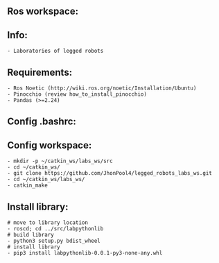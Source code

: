 Ros workspace:
-------------

Info:
----
    - Laboratories of legged robots 

Requirements:
-------------
    - Ros Noetic (http://wiki.ros.org/noetic/Installation/Ubuntu)
    - Pinocchio (review how_to_install_pinocchio)
    - Pandas (>=2.24)

Config .bashrc:
----------------


Config workspace:
----------------
    - mkdir -p ~/catkin_ws/labs_ws/src
    - cd ~/catkin_ws/
    - git clone https://github.com/JhonPool4/legged_robots_labs_ws.git
    - cd ~/catkin_ws/labs_ws/ 
    - catkin_make

Install library:
---------------
    # move to library location
    - roscd; cd ../src/labpythonlib
    # build library
    - python3 setup.py bdist_wheel
    # install library
    - pip3 install labpythonlib-0.0.1-py3-none-any.whl